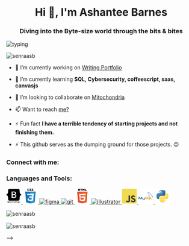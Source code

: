 <h1 align="center">Hi 👋, I'm Ashantee Barnes</h1>
<h3 align="center">Diving into the Byte-size world through the bits & bites</h3>
<img alt="typing" src="https://media2.giphy.com/media/L1R1tvI9svkIWwpVYr/giphy.gif?cid=ecf05e47m474txuomcy85kw5em9ztz0djfija5fleo16p6fj&ep=v1_gifs_search&rid=giphy.gif&ct=g" width="450">

<p align="left"> <img src="https://komarev.com/ghpvc/?username=senraasb&label=Profile%20views&color=0e75b6&style=flat" alt="senraasb" /> </p>

- 🔭 I’m currently working on [Writing Portfolio](https://github.com/Senraasb/Senraasb.github.io)

- 🌱 I’m currently learning **SQL, Cybersecurity, coffeescript, saas, canvasjs**

- 👯 I’m looking to collaborate on [Mitochondria](https://github.com/Senraasb/Mitochondria-site)

- 📫 Want to reach <a href="mailto: Barnes.Ashantee24@outlook.com"> me?</a>
- ⚡ Fun fact **I have a terrible tendency of starting projects and not finishing them.**
- ⚡ This github serves as the dumping ground for those projects. 😉
<h3 align="left">Connect with me:</h3>
<p align="left">
</p>

<h3 align="left">Languages and Tools:</h3>
<p align="left"> <a href="https://getbootstrap.com" target="_blank" rel="noreferrer"> <img src="https://raw.githubusercontent.com/devicons/devicon/master/icons/bootstrap/bootstrap-plain-wordmark.svg" alt="bootstrap" width="40" height="40"/> </a> <a href="https://www.w3schools.com/css/" target="_blank" rel="noreferrer"> <img src="https://raw.githubusercontent.com/devicons/devicon/master/icons/css3/css3-original-wordmark.svg" alt="css3" width="40" height="40"/> </a> <a href="https://www.figma.com/" target="_blank" rel="noreferrer"> <img src="https://www.vectorlogo.zone/logos/figma/figma-icon.svg" alt="figma" width="40" height="40"/> </a> <a href="https://git-scm.com/" target="_blank" rel="noreferrer"> <img src="https://www.vectorlogo.zone/logos/git-scm/git-scm-icon.svg" alt="git" width="40" height="40"/> </a> <a href="https://www.w3.org/html/" target="_blank" rel="noreferrer"> <img src="https://raw.githubusercontent.com/devicons/devicon/master/icons/html5/html5-original-wordmark.svg" alt="html5" width="40" height="40"/> </a> <a href="https://www.adobe.com/in/products/illustrator.html" target="_blank" rel="noreferrer"> <img src="https://www.vectorlogo.zone/logos/adobe_illustrator/adobe_illustrator-icon.svg" alt="illustrator" width="40" height="40"/> </a> <a href="https://developer.mozilla.org/en-US/docs/Web/JavaScript" target="_blank" rel="noreferrer"> <img src="https://raw.githubusercontent.com/devicons/devicon/master/icons/javascript/javascript-original.svg" alt="javascript" width="40" height="40"/> </a> <a href="https://www.mysql.com/" target="_blank" rel="noreferrer"> <img src="https://raw.githubusercontent.com/devicons/devicon/master/icons/mysql/mysql-original-wordmark.svg" alt="mysql" width="40" height="40"/> </a> <a href="https://www.python.org" target="_blank" rel="noreferrer"> <img src="https://raw.githubusercontent.com/devicons/devicon/master/icons/python/python-original.svg" alt="python" width="40" height="40"/> </a> </p>

<p><img align="center" src="https://github-readme-stats.vercel.app/api/top-langs?username=senraasb&show_icons=true&locale=en&layout=compact" alt="senraasb" /></p>

<p><img align="center" src="https://github-readme-streak-stats.herokuapp.com/?user=senraasb&" alt="senraasb" /></p>
-->
